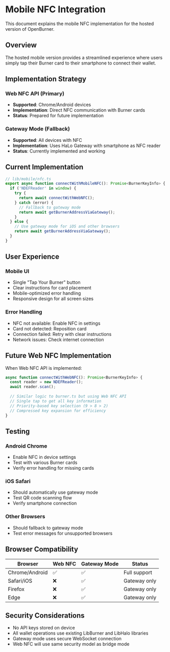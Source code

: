 # Mobile NFC Integration

This document explains the mobile NFC implementation for the hosted version of OpenBurner.

## Overview

The hosted mobile version provides a streamlined experience where users simply tap their Burner card to their smartphone to connect their wallet.

## Implementation Strategy

### Web NFC API (Primary)
- **Supported**: Chrome/Android devices
- **Implementation**: Direct NFC communication with Burner cards
- **Status**: Prepared for future implementation

### Gateway Mode (Fallback)
- **Supported**: All devices with NFC
- **Implementation**: Uses HaLo Gateway with smartphone as NFC reader
- **Status**: Currently implemented and working

## Current Implementation

```typescript
// lib/mobile/nfc.ts
export async function connectWithMobileNFC(): Promise<BurnerKeyInfo> {
  if ('NDEFReader' in window) {
    try {
      return await connectWithWebNFC();
    } catch (error) {
      // Fallback to gateway mode
      return await getBurnerAddressViaGateway();
    }
  } else {
    // Use gateway mode for iOS and other browsers
    return await getBurnerAddressViaGateway();
  }
}
```

## User Experience

### Mobile UI
- Single "Tap Your Burner" button
- Clear instructions for card placement
- Mobile-optimized error handling
- Responsive design for all screen sizes

### Error Handling
- NFC not available: Enable NFC in settings
- Card not detected: Reposition card
- Connection failed: Retry with clear instructions
- Network issues: Check internet connection

## Future Web NFC Implementation

When Web NFC API is implemented:

```typescript
async function connectWithWebNFC(): Promise<BurnerKeyInfo> {
  const reader = new NDEFReader();
  await reader.scan();
  
  // Similar logic to burner.ts but using Web NFC API
  // Single tap to get all key information
  // Priority-based key selection (9 > 8 > 2)
  // Compressed key expansion for efficiency
}
```

## Testing

### Android Chrome
- Enable NFC in device settings
- Test with various Burner cards
- Verify error handling for missing cards

### iOS Safari
- Should automatically use gateway mode
- Test QR code scanning flow
- Verify smartphone connection

### Other Browsers
- Should fallback to gateway mode
- Test error messages for unsupported browsers

## Browser Compatibility

| Browser | Web NFC | Gateway Mode | Status |
|---------|---------|--------------|--------|
| Chrome/Android | ✅ | ✅ | Full support |
| Safari/iOS | ❌ | ✅ | Gateway only |
| Firefox | ❌ | ✅ | Gateway only |
| Edge | ❌ | ✅ | Gateway only |

## Security Considerations

- No API keys stored on device
- All wallet operations use existing LibBurner and LibHalo libraries
- Gateway mode uses secure WebSocket connection
- Web NFC will use same security model as bridge mode

